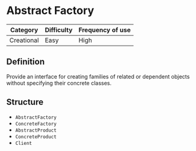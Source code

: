 # Abstract Factory
| Category   | Difficulty | Frequency of use |
| ---------- | ---------- | ---------------- |
| Creational | Easy       | High             |

## Definition
Provide an interface for creating families of related or dependent objects without specifying their concrete classes.

## Structure
- `AbstractFactory`
- `ConcreteFactory`
- `AbstractProduct`
- `ConcreteProduct`
- `Client`
